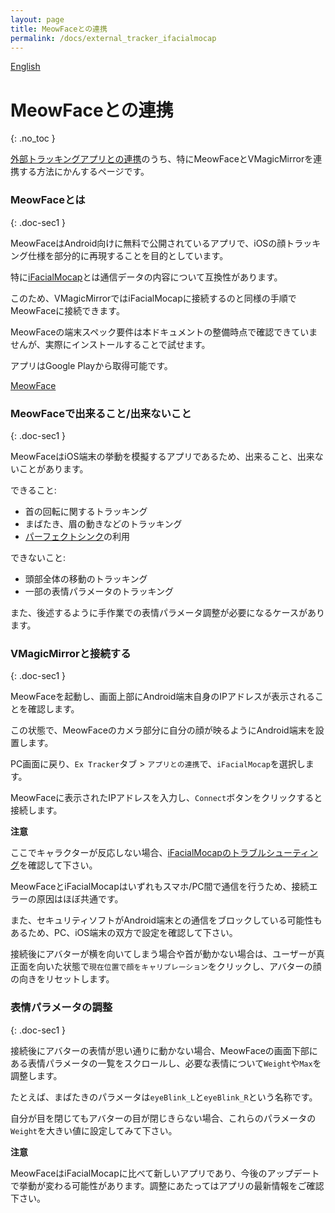 ```yaml
---
layout: page
title: MeowFaceとの連携
permalink: /docs/external_tracker_ifacialmocap
---
```


[English](../en/docs/external_tracker_meowface)

# MeowFaceとの連携
{: .no_toc }

[外部トラッキングアプリとの連携](./external_tracker)のうち、特にMeowFaceとVMagicMirrorを連携する方法にかんするページです。


### MeowFaceとは
{: .doc-sec1 }

MeowFaceはAndroid向けに無料で公開されているアプリで、iOSの顔トラッキング仕様を部分的に再現することを目的としています。

特に[iFacialMocap](./external_tracker_ifacialmocap)とは通信データの内容について互換性があります。

このため、VMagicMirrorではiFacialMocapに接続するのと同様の手順でMeowFaceに接続できます。

MeowFaceの端末スペック要件は本ドキュメントの整備時点で確認できていませんが、実際にインストールすることで試せます。

アプリはGoogle Playから取得可能です。

[MeowFace](https://play.google.com/store/apps/details?id=com.suvidriel.meowface)


### MeowFaceで出来ること/出来ないこと
{: .doc-sec1 }

MeowFaceはiOS端末の挙動を模擬するアプリであるため、出来ること、出来ないことがあります。

<div class="doc-ul" markdown="1">

できること:

- 首の回転に関するトラッキング
- まばたき、眉の動きなどのトラッキング
- [パーフェクトシンク](../tips/perfect_sync)の利用

できないこと:

- 頭部全体の移動のトラッキング
- 一部の表情パラメータのトラッキング

</div>

また、後述するように手作業での表情パラメータ調整が必要になるケースがあります。


### VMagicMirrorと接続する
{: .doc-sec1 }

MeowFaceを起動し、画面上部にAndroid端末自身のIPアドレスが表示されることを確認します。

この状態で、MeowFaceのカメラ部分に自分の顔が映るようにAndroid端末を設置します。

PC画面に戻り、`Ex Tracker`タブ > `アプリとの連携`で、`iFacialMocap`を選択します。

MeowFaceに表示されたIPアドレスを入力し、`Connect`ボタンをクリックすると接続します。

<div class="note-area" markdown="1">

**注意**

ここでキャラクターが反応しない場合、[iFacialMocapのトラブルシューティング](./external_tracker_ifacialmocap#troubleshoot)を確認して下さい。

MeowFaceとiFacialMocapはいずれもスマホ/PC間で通信を行うため、接続エラーの原因はほぼ共通です。

また、セキュリティソフトがAndroid端末との通信をブロックしている可能性もあるため、PC、iOS端末の双方で設定を確認して下さい。

</div>

接続後にアバターが横を向いてしまう場合や首が動かない場合は、ユーザーが真正面を向いた状態で`現在位置で顔をキャリブレーション`をクリックし、アバターの顔の向きをリセットします。


### 表情パラメータの調整
{: .doc-sec1 }

接続後にアバターの表情が思い通りに動かない場合、MeowFaceの画面下部にある表情パラメータの一覧をスクロールし、必要な表情について`Weight`や`Max`を調整します。

たとえば、まばたきのパラメータは`eyeBlink_L`と`eyeBlink_R`という名称です。

自分が目を閉じてもアバターの目が閉じきらない場合、これらのパラメータの`Weight`を大きい値に設定してみて下さい。


<div class="note-area" markdown="1">

**注意**

MeowFaceはiFacialMocapに比べて新しいアプリであり、今後のアップデートで挙動が変わる可能性があります。調整にあたってはアプリの最新情報をご確認下さい。

</div>
